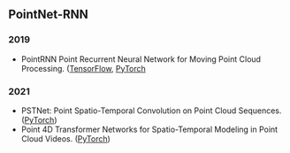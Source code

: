 ## PointNet-RNN

### 2019
* PointRNN Point Recurrent Neural Network for Moving Point Cloud Processing. ([TensorFlow](https://github.com/hehefan/PointRNN), [PyTorch](https://github.com/hehefan/PointRNN-PyTorch)

### 2021
* PSTNet: Point Spatio-Temporal Convolution on Point Cloud Sequences. ([PyTorch](https://github.com/hehefan/Point-Spatio-Temporal-Convolution))
* Point 4D Transformer Networks for Spatio-Temporal Modeling in Point Cloud Videos. ([PyTorch](https://github.com/hehefan/P4Transformer))





